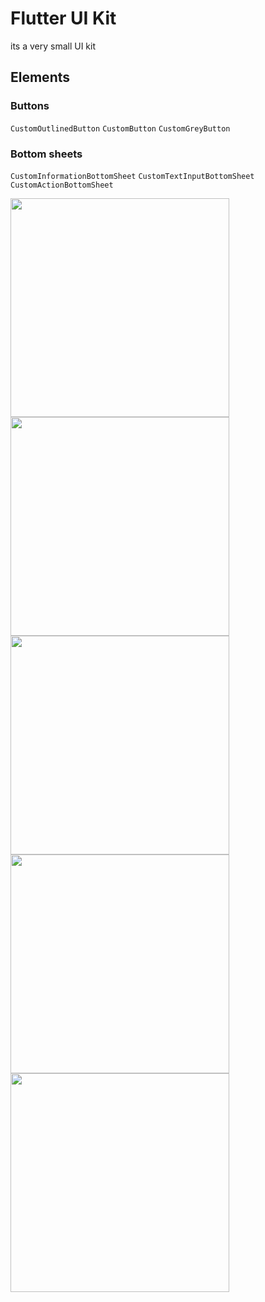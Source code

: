 # Flutter UI Kit
its a very small UI kit

## Elements
### Buttons
  `CustomOutlinedButton`
  `CustomButton`
  `CustomGreyButton`

  ### Bottom sheets
  `CustomInformationBottomSheet`
  `CustomTextInputBottomSheet`
  `CustomActionBottomSheet`

<img src="https://github.com/BerkCicekler/flutter-mini-ui-kit/assets/140281815/b972692c-089a-4348-9f78-be784d8aaf0c" width="350px" alt="">
<img src="https://github.com/BerkCicekler/flutter-mini-ui-kit/assets/140281815/3c3f47e4-f602-41ba-9bca-81b1a0ac6ad5" width="350px" alt="">
<img src="https://github.com/BerkCicekler/flutter-mini-ui-kit/assets/140281815/42e019c2-a332-4862-a549-fc79c2aa6c85" width="350px" alt="">
<img src="https://github.com/BerkCicekler/flutter-mini-ui-kit/assets/140281815/a546008d-1dcf-4b22-8c99-d255e1d29e7f" width="350px" alt="">
<img src="https://github.com/BerkCicekler/flutter-mini-ui-kit/assets/140281815/fb5d815c-a50c-4e57-8dbe-f61d16f8d3bb" width="350px" alt="">
